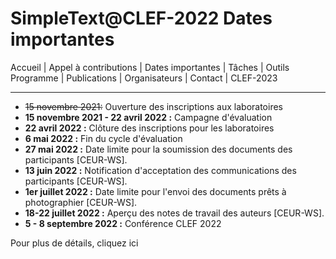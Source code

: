 # SimpleText@CLEF-2022 Dates importantes

Accueil | Appel à contributions | Dates importantes | Tâches | Outils Programme | Publications | Organisateurs | Contact | CLEF-2023

---

* ~~15 novembre 2021:~~ Ouverture des inscriptions aux laboratoires
* **15 novembre 2021 - 22 avril 2022 :** Campagne d'évaluation
* **22 avril 2022 :** Clôture des inscriptions pour les laboratoires
* **6 mai 2022 :** Fin du cycle d'évaluation
* **27 mai 2022 :** Date limite pour la soumission des documents des participants \[CEUR-WS].
* **13 juin 2022 :** Notification d'acceptation des communications des participants \[CEUR-WS].
* **1er juillet 2022 :** Date limite pour l'envoi des documents prêts à photographier \[CEUR-WS].
* **18-22 juillet 2022 :** Aperçu des notes de travail des auteurs \[CEUR-WS].
* **5 - 8 septembre 2022 :** Conférence CLEF 2022

Pour plus de détails, cliquez ici
